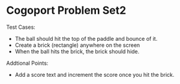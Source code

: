 # Cogoport Problem Set2


Test Cases:
- The ball should hit the top of the paddle and bounce of it.
- Create a brick (rectangle) anywhere on the screen
- When the ball hits the brick, the brick should hide.

Addtional Points:
- Add a score text and increment the score once you hit the brick.
